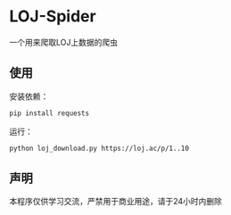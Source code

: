 # LOJ-Spider
一个用来爬取LOJ上数据的爬虫

## 使用
安装依赖：

```bash
pip install requests
```

运行：
```bash
python loj_download.py https://loj.ac/p/1..10
```

## 声明

本程序仅供学习交流，严禁用于商业用途，请于24小时内删除
